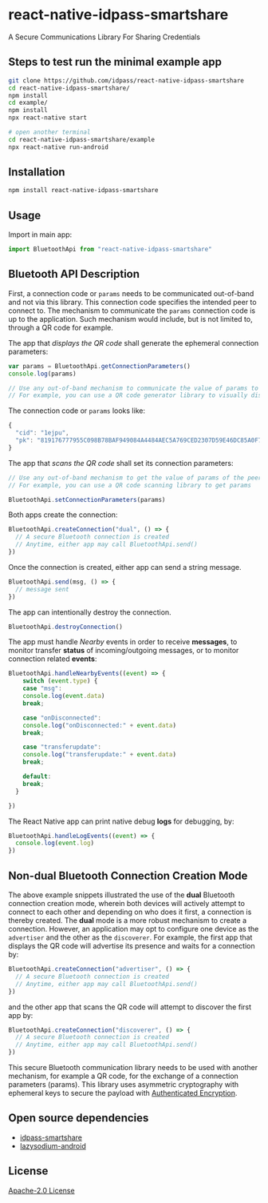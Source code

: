 # react-native-idpass-smartshare

A Secure Communications Library For Sharing Credentials

## Steps to test run the minimal example app

```sh
git clone https://github.com/idpass/react-native-idpass-smartshare
cd react-native-idpass-smartshare/
npm install
cd example/
npm install
npx react-native start

# open another terminal
cd react-native-idpass-smartshare/example
npx react-native run-android
```

## Installation

```sh
npm install react-native-idpass-smartshare
```

## Usage

Import in main app:

```javascript
import BluetoothApi from "react-native-idpass-smartshare"
```

## Bluetooth API Description

First, a connection code or `params` needs to be communicated out-of-band and not via this library. This connection code specifies the intended peer to connect to. The mechanism to communicate the `params` connection code is up to the application. Such mechanism would include, but is not limited to, through a QR code for example.

The app that *displays the QR code* shall generate the ephemeral connection parameters:

```javascript
var params = BluetoothApi.getConnectionParameters()
console.log(params)

// Use any out-of-band mechanism to communicate the value of params to the peer device.
// For example, you can use a QR code generator library to visually display params.
```
The connection code or `params` looks like:

```javascript
{
  "cid": "1ejpu",
  "pk": "819176777955C098B78BAF949084A4484AEC5A769CED2307D59E46DC85A0F758"
}
```

The app that *scans the QR code* shall set its connection parameters:

```javascript
// Use any out-of-band mechanism to get the value of params of the peer device.
// For example, you can use a QR code scanning library to get params

BluetoothApi.setConnectionParameters(params)
```

Both apps create the connection:

```javascript
BluetoothApi.createConnection("dual", () => {
  // A secure Bluetooth connection is created
  // Anytime, either app may call BluetoothApi.send()
})
```

Once the connection is created, either app can send a string message. 

```javascript
BluetoothApi.send(msg, () => {
  // message sent
})
```

The app can intentionally destroy the connection. 

```javascript
BluetoothApi.destroyConnection()
```

The app must handle *Nearby* events in order to receive **messages**, to monitor transfer **status** of incoming/outgoing messages, or to monitor connection related **events**:

```javascript
BluetoothApi.handleNearbyEvents((event) => {
    switch (event.type) {
    case "msg":
    console.log(event.data)
    break;

    case "onDisconnected":
    console.log("onDisconnected:" + event.data)
    break;

    case "transferupdate":
    console.log("transferupdate:" + event.data)
    break;

    default:
    break;
  }

})
```

The React Native app can print native debug **logs** for debugging, by:

```javascript
BluetoothApi.handleLogEvents((event) => {
  console.log(event.log)
})
```

## Non-dual Bluetooth Connection Creation Mode

The above example snippets illustrated the use of the **dual** Bluetooth connection creation mode, wherein both devices will actively attempt to connect to each other and depending on who does it first, a connection is thereby created. The **dual** mode is a more robust mechanism to create a connection. However, an application may opt to configure one device as the `advertiser` and the other as the `discoverer`. For example, the first app that displays the QR code will advertise its presence and waits for a connection by:

```javascript
BluetoothApi.createConnection("advertiser", () => {
  // A secure Bluetooth connection is created
  // Anytime, either app may call BluetoothApi.send()
})
```

and the other app that scans the QR code will attempt to discover the first app by:

```javascript
BluetoothApi.createConnection("discoverer", () => {
  // A secure Bluetooth connection is created
  // Anytime, either app may call BluetoothApi.send()
})
```

This secure Bluetooth communication library needs to be used with another mechanism, for example a QR code, for the exchange of a connection parameters (params). This library uses asymmetric cryptography with ephemeral keys to secure the payload with [Authenticated Encryption](https://en.wikipedia.org/wiki/Authenticated_encryption).

## Open source dependencies

- [idpass-smartshare](https://github.com/idpass/idpass-smartshare)
- [lazysodium-android](https://github.com/terl/lazysodium-android)

## License

[Apache-2.0 License](LICENSE)
